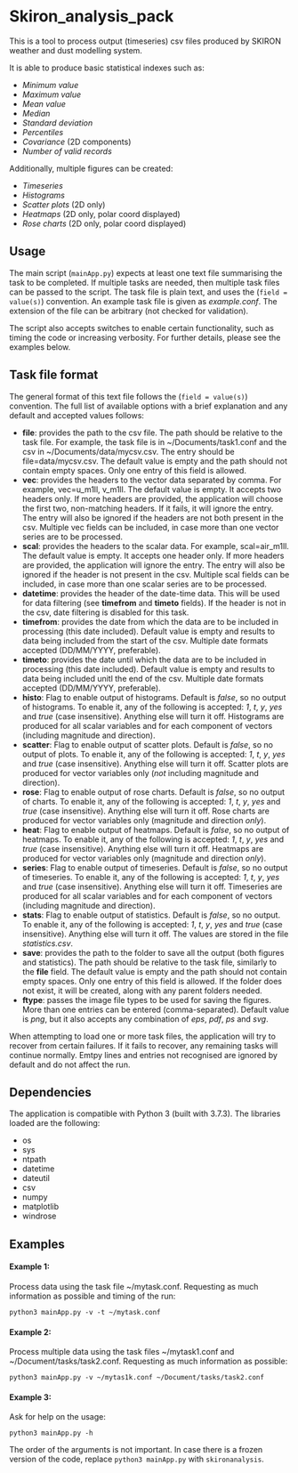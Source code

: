 # Skiron_analysis_pack

This is a tool to process output (timeseries) csv files produced by SKIRON weather and dust modelling system.

It is able to produce basic statistical indexes such as:
- *Minimum value*
- *Maximum value*
- *Mean value*
- *Median*
- *Standard deviation*
- *Percentiles*
- *Covariance* (2D components)
- *Number of valid records*

Additionally, multiple figures can be created:
- *Timeseries*
- *Histograms*
- *Scatter plots* (2D only)
- *Heatmaps* (2D only, polar coord displayed)
- *Rose charts* (2D only, polar coord displayed)

## Usage
The main script (`mainApp.py`) expects at least one text file summarising the task to be completed. If multiple tasks are needed, then multiple task files can be passed to the script. The task file is plain text, and uses the (`field = value(s)`) convention. An example task file is given as *example.conf*. The extension of the file can be arbitrary (not checked for validation).

The script also accepts switches to enable certain functionality, such as timing the code or increasing verbosity. For further details, please see the examples below.

## Task file format
The general format of this text file follows the (`field = value(s)`) convention. The full list of available options with a brief explanation and any default and accepted values follows:
- **file**: provides the path to the csv file. The path should be relative to the task file. For example, the task file is in  ~/Documents/task1.conf and the csv in ~/Documents/data/mycsv.csv. The entry should be file=data/mycsv.csv. The default value is empty and the path should not contain empty spaces. Only one entry of this field is allowed.
- **vec**: provides the headers to the vector data separated by comma. For example, vec=u_m1ll, v_m1ll. The default value is empty. It accepts two headers only. If more headers are provided, the application will choose the first two, non-matching headers. If it fails, it will ignore the entry. The entry will also be ignored if the headers are not both present in the csv. Multiple vec fields can be included, in case more than one vector series are to be processed.
- **scal**: provides the headers to the scalar data. For example, scal=air_m1ll. The default value is empty. It accepts one header only. If more headers are provided, the application will ignore the entry. The entry will also be ignored if the header is not present in the csv. Multiple scal fields can be included, in case more than one scalar series are to be processed.
- **datetime**: provides the header of the date-time data. This will be used for data filtering (see **timefrom** and **timeto** fields). If the header is not in the csv, date filtering is disabled for this task.
- **timefrom**: provides the date from which the data are to be included in processing (this date included). Default value is empty and results to data being included from the start of the csv. Multiple date formats accepted (DD/MM/YYYY, preferable).
- **timeto**: provides the date until which the data are to be included in processing (this date included). Default value is empty and results to data being included unitl the end of the csv. Multiple date formats accepted (DD/MM/YYYY, preferable).
- **histo**: Flag to enable output of histograms. Default is *false*, so no output of histograms. To enable it, any of the following is accepted: *1*, *t*, *y*, *yes* and *true* (case insensitive). Anything else will turn it off. Histograms are produced for all scalar variables and for each component of vectors (including magnitude and direction).
- **scatter**: Flag to enable output of scatter plots. Default is *false*, so no output of plots. To enable it, any of the following is accepted: *1*, *t*, *y*, *yes* and *true* (case insensitive). Anything else will turn it off. Scatter plots are produced for vector variables only (*not* including magnitude and direction).
- **rose**: Flag to enable output of rose charts. Default is *false*, so no output of charts. To enable it, any of the following is accepted: *1*, *t*, *y*, *yes* and *true* (case insensitive). Anything else will turn it off. Rose charts are produced for vector variables only (magnitude and direction *only*).
- **heat**: Flag to enable output of heatmaps. Default is *false*, so no output of heatmaps. To enable it, any of the following is accepted: *1*, *t*, *y*, *yes* and *true* (case insensitive). Anything else will turn it off. Heatmaps are produced for vector variables only (magnitude and direction *only*).
- **series**: Flag to enable output of timeseries. Default is *false*, so no output of timeseries. To enable it, any of the following is accepted: *1*, *t*, *y*, *yes* and *true* (case insensitive). Anything else will turn it off. Timeseries are produced for all scalar variables and for each component of vectors (including magnitude and direction).
- **stats**: Flag to enable output of statistics. Default is *false*, so no output. To enable it, any of the following is accepted: *1*, *t*, *y*, *yes* and *true* (case insensitive). Anything else will turn it off. The values are stored in the file *statistics.csv*.
- **save**: provides the path to the folder to save all the output (both figures and statistics). The path should be relative to the task file, similarly to the **file** field. The default value is empty and the path should not contain empty spaces. Only one entry of this field is allowed. If the folder does not exist, it will be created, along with any parent folders needed. 
- **ftype**: passes the image file types to be used for saving the figures. More than one entries can be entered (comma-separated). Default value is *png*, but it also accepts any combination of *eps*, *pdf*, *ps* and *svg*.

When attempting to load one or more task files, the application will try to recover from certain failures. If it fails to recover, any remaining tasks will continue normally. Emtpy lines and entries not recognised are ignored by default and do not affect the run.

## Dependencies
The application is compatible with Python 3 (built with 3.7.3). The libraries loaded are the following:
- os
- sys
- ntpath
- datetime
- dateutil
- csv
- numpy
- matplotlib
- windrose

## Examples
#### Example 1:
Process data using the task file ~/mytask.conf. Requesting as much information as possible and timing of the run:

`python3 mainApp.py -v -t ~/mytask.conf`

#### Example 2:
Process multiple data using the task files ~/mytask1.conf and ~/Document/tasks/task2.conf. Requesting as much information as possible:

`python3 mainApp.py -v ~/mytas1k.conf ~/Document/tasks/task2.conf`

#### Example 3:
Ask for help on the usage:

`python3 mainApp.py -h`

The order of the arguments is not important. In case there is a frozen version of the code, replace `python3 mainApp.py` with `skironanalysis`. 

